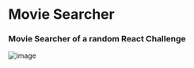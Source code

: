 # Movie Searcher
### Movie Searcher of a random React Challenge

![image](https://user-images.githubusercontent.com/69057485/236574261-d408bd2c-6524-41d7-9f13-9a61d42c2b2c.png)

